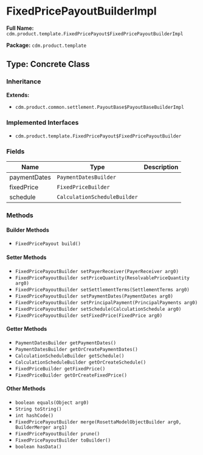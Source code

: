 # FixedPricePayoutBuilderImpl

**Full Name:** `cdm.product.template.FixedPricePayout$FixedPricePayoutBuilderImpl`

**Package:** `cdm.product.template`

## Type: Concrete Class

### Inheritance

**Extends:**
- `cdm.product.common.settlement.PayoutBase$PayoutBaseBuilderImpl`

### Implemented Interfaces

- `cdm.product.template.FixedPricePayout$FixedPricePayoutBuilder`

### Fields

| Name | Type | Description |
|------|------|-------------|
| paymentDates | `PaymentDatesBuilder` |  |
| fixedPrice | `FixedPriceBuilder` |  |
| schedule | `CalculationScheduleBuilder` |  |

### Methods

#### Builder Methods

- `FixedPricePayout build()`

#### Setter Methods

- `FixedPricePayoutBuilder setPayerReceiver(PayerReceiver arg0)`
- `FixedPricePayoutBuilder setPriceQuantity(ResolvablePriceQuantity arg0)`
- `FixedPricePayoutBuilder setSettlementTerms(SettlementTerms arg0)`
- `FixedPricePayoutBuilder setPaymentDates(PaymentDates arg0)`
- `FixedPricePayoutBuilder setPrincipalPayment(PrincipalPayments arg0)`
- `FixedPricePayoutBuilder setSchedule(CalculationSchedule arg0)`
- `FixedPricePayoutBuilder setFixedPrice(FixedPrice arg0)`

#### Getter Methods

- `PaymentDatesBuilder getPaymentDates()`
- `PaymentDatesBuilder getOrCreatePaymentDates()`
- `CalculationScheduleBuilder getSchedule()`
- `CalculationScheduleBuilder getOrCreateSchedule()`
- `FixedPriceBuilder getFixedPrice()`
- `FixedPriceBuilder getOrCreateFixedPrice()`

#### Other Methods

- `boolean equals(Object arg0)`
- `String toString()`
- `int hashCode()`
- `FixedPricePayoutBuilder merge(RosettaModelObjectBuilder arg0, BuilderMerger arg1)`
- `FixedPricePayoutBuilder prune()`
- `FixedPricePayoutBuilder toBuilder()`
- `boolean hasData()`

